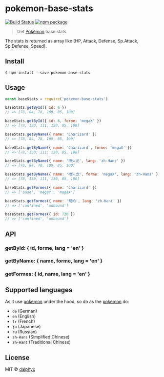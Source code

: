# pokemon-base-stats

[![Build Status](https://travis-ci.org/dalphyx/pokemon-base-stats.svg?branch=master)](https://travis-ci.org/dalphyx/pokemon-base-stats) [![npm package](https://img.shields.io/npm/v/pokemon-base-stats.svg)](https://www.npmjs.com/package/pokemon-base-stats)

> Get [Pokémon](https://en.wikipedia.org/wiki/Pok%C3%A9mon) base stats

The stats is returned as array like [HP, Attack, Defense, Sp.Attack, Sp.Defense, Speed].



## Install

```
$ npm install --save pokemon-base-stats
```



## Usage

```js
const baseStats = require('pokemon-base-stats')

baseStats.getById({ id: 6 })
// => [78, 84, 78, 109, 85, 100]

baseStats.getById({ id: 6, forme: 'megaX' })
// => [78, 130, 111, 130, 85, 100]

baseStats.getByName({ name: 'Charizard' })
// => [78, 84, 78, 109, 85, 100]

baseStats.getByName({ name: 'Charizard', forme: 'megaX' })
// => [78, 130, 111, 130, 85, 100]

baseStats.getByName({ name: '喷火龙', lang: 'zh-Hans' })
// => [78, 84, 78, 109, 85, 100]

baseStats.getByName({ name: '喷火龙', forme: 'megaX', lang: 'zh-Hans' })
// => [78, 130, 111, 130, 85, 100]

baseStats.getFormes({ name: 'Charizard' })
// => ['base', 'megaY', 'megaX']

baseStats.getFormes({ name: '胡帕', lang: 'zh-Hant' })
// => ['confined', 'unbound']

baseStats.getFormes({ id: 720 })
// => ['confined', 'unbound']
```


## API

### getById: { id, forme, lang = 'en' }

### getByName: { name, forme, lang = 'en' }

### getFormes: { id, name, lang = 'en' }


## Supported languages

As it use [pokemon](https://github.com/sindresorhus/pokemon) under the hood, so do as the [pokemon](https://github.com/sindresorhus/pokemon) do:

- `de` (German)
- `en` (English)
- `fr` (French)
- `ja` (Japanese)
- `ru` (Russian)
- `zh-Hans` (Simplified Chinese)
- `zh-Hant` (Traditional Chinese)

## License

MIT © [dalphyx](https://github.com/dalphyx)





